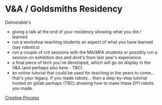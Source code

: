 
# V&A / Goldsmiths Residency

Deliverable's 
 * giving a talk at the end of your residency showing what you did / learned
 * run a workshop teaching students an aspect of what you have learned (say robotics)
 * run a couple of crit sessions with the MA/MFA students or possibly run a session on exhibition dos and dont's from last year's experience.
 * a final piece of tech you've developed, which will go on display in the V&A (and perhaps also here - TBC).
 * an online tutorial that could be used for teaching in the years to come... that's your legacy. If you made robots...  then a step-by-step tutorial hosted on gitlab perhaps (TBC) showing how to make these DYI robots you made. 

[Creative Process](creativeProcess.md) 
